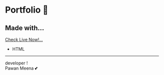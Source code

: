 # Portfolio :wine_glass:
## Made with...
<a href="https://pawan-meena.github.io/paypal-payment-html/" target="_blank">Check Live Now!...</a>

-   HTML
---

developer !  
Pawan Meena :two_hearts:
